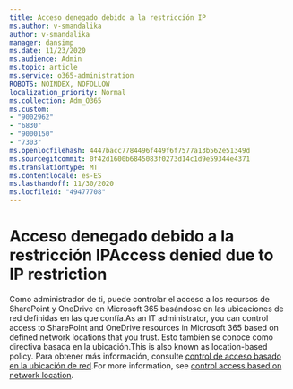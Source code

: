 ```yaml
---
title: Acceso denegado debido a la restricción IP
ms.author: v-smandalika
author: v-smandalika
manager: dansimp
ms.date: 11/23/2020
ms.audience: Admin
ms.topic: article
ms.service: o365-administration
ROBOTS: NOINDEX, NOFOLLOW
localization_priority: Normal
ms.collection: Adm_O365
ms.custom:
- "9002962"
- "6830"
- "9000150"
- "7303"
ms.openlocfilehash: 4447bacc7784496f449f6f7577a13b562e51349d
ms.sourcegitcommit: 0f42d1600b6845083f0273d14c1d9e59344e4371
ms.translationtype: MT
ms.contentlocale: es-ES
ms.lasthandoff: 11/30/2020
ms.locfileid: "49477708"
---
```

# <a name="access-denied-due-to-ip-restriction"></a><span data-ttu-id="9b441-102">Acceso denegado debido a la restricción IP</span><span class="sxs-lookup"><span data-stu-id="9b441-102">Access denied due to IP restriction</span></span>

<span data-ttu-id="9b441-103">Como administrador de ti, puede controlar el acceso a los recursos de SharePoint y OneDrive en Microsoft 365 basándose en las ubicaciones de red definidas en las que confía.</span><span class="sxs-lookup"><span data-stu-id="9b441-103">As an IT administrator, you can control access to SharePoint and OneDrive resources in Microsoft 365 based on defined network locations that you trust.</span></span> <span data-ttu-id="9b441-104">Esto también se conoce como directiva basada en la ubicación.</span><span class="sxs-lookup"><span data-stu-id="9b441-104">This is also known as location-based policy.</span></span> <span data-ttu-id="9b441-105">Para obtener más información, consulte [control de acceso basado en la ubicación de red](https://docs.microsoft.com/sharepoint/control-access-based-on-network-location).</span><span class="sxs-lookup"><span data-stu-id="9b441-105">For more information, see [control access based on network location](https://docs.microsoft.com/sharepoint/control-access-based-on-network-location).</span></span>

